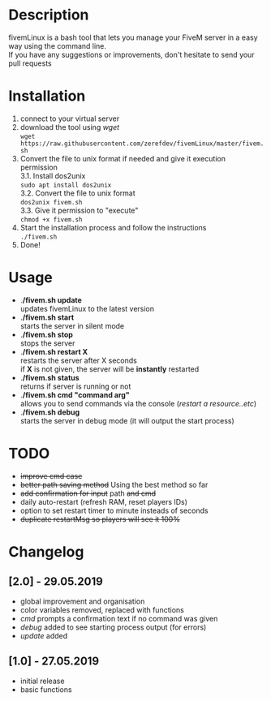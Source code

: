 # Description

fivemLinux is a bash tool that lets you manage your FiveM server in a easy way using the command line.  
If you have any suggestions or improvements, don't hesitate to send your pull requests

# Installation

1. connect to your virtual server
2. download the tool using _wget_  
   `wget https://raw.githubusercontent.com/zerefdev/fivemLinux/master/fivem.sh`
3. Convert the file to unix format if needed and give it execution permission  
   3.1. Install dos2unix  
    `sudo apt install dos2unix`  
   3.2. Convert the file to unix format  
    `dos2unix fivem.sh`  
   3.3. Give it permission to "execute"  
    `chmod +x fivem.sh`
4. Start the installation process and follow the instructions  
   `./fivem.sh`
5. Done!

# Usage

-   .**/fivem.sh update**  
    updates fivemLinux to the latest version
-   .**/fivem.sh start**  
    starts the server in silent mode
-   .**/fivem.sh stop**  
    stops the server
-   .**/fivem.sh restart X**  
    restarts the server after X seconds  
    if **X** is not given, the server will be **instantly** restarted
-   .**/fivem.sh status**  
    returns if server is running or not
-   .**/fivem.sh cmd "command arg"**  
    allows you to send commands via the console (_restart a resource..etc_)
-   .**/fivem.sh debug**  
    starts the server in debug mode (it will output the start process)

# TODO

-   ~~improve cmd case~~
-   ~~better path saving method~~ Using the best method so far
-   ~~add confirmation for input~~ path ~~and cmd~~
-   daily auto-restart (refresh RAM, reset players IDs)
-   option to set restart timer to minute insteads of seconds
-   ~~duplicate restartMsg so players will see it 100%~~

# Changelog

## [2.0] - 29.05.2019

-   global improvement and organisation
-   color variables removed, replaced with functions
-   _cmd_ prompts a confirmation text if no command was given
-   _debug_ added to see starting process output (for errors)
-   _update_ added

## [1.0] - 27.05.2019

-   initial release
-   basic functions

